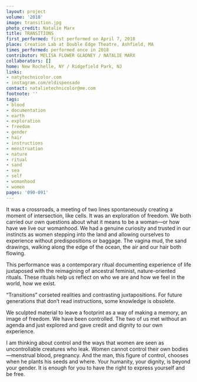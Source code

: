 ```yaml
---
layout: project
volume: '2018'
image: transition.jpg
photo_credit: Natalie Marx
title: TRANSITIONS
first_performed: first performed on April 7, 2018
place: Creation Lab at Double Edge Theatre, Ashfield, MA
times_performed: performed once in 2018
contributor: MELISA FLOWER GLADNEY / NATALIE MARX
collaborators: []
home: New Rochelle, NY / Ridgefield Park, NJ
links:
- natytechnicolor.com
- instagram.com/eldispensado
contact: natalietechnicolor@me.com
footnote: ''
tags:
- blood
- documentation
- earth
- exploration
- freedom
- gender
- hair
- instructions
- menstruation
- nature
- ritual
- sand
- sea
- self
- womanhood
- women
pages: '090-091'
---
```


It was a crossroads, a meeting of two lines spontaneously creating a moment of intersection, like cells. It was an exploration of freedom. We both carried our own questions about what it means to be a woman—or how have we live our womanhood. We had a genuine curiosity and trusted in our instincts as women stepping into the land and allowing ourselves to experience without predispositions or baggage. The vagina mud, the sand drawings, walking along the edge of the ocean, the air and our hair both flowing.

This performance was a contemporary ritual documenting experience of life juxtaposed with the reimagining of ancestral feminist, nature-oriented rituals. These rituals help us reflect on who we are and how we feel in the world, how we exist.

“Transitions” corseted realities and contrasting juxtapositions. For future generations that don’t read instructions, some knowledge is obsolete.

We sculpted material to leave a footprint as a way of making a memory, an image of freedom. We have been controlled. The two of us met without an agenda and just explored and gave credit and dignity to our own experience.

I am thinking about control and the ways that women are seen as uncontrollable creatures who leak. Women cannot control their own bodies—menstrual blood, pregnancy. And the man, this figure of control, chooses when he plants his seeds and where. Your humanity, your dignity, is beyond your gender. It is enough for you to have the right to express yourself and be free.
